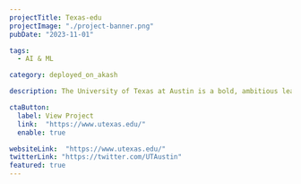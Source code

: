```yaml
---
projectTitle: Texas-edu
projectImage: "./project-banner.png"
pubDate: "2023-11-01"

tags:
  - AI & ML

category: deployed_on_akash

description: The University of Texas at Austin is a bold, ambitious leader, providing a first-class education and the tools of discovery to more than 51,000 students.

ctaButton:
  label: View Project
  link:  "https://www.utexas.edu/"
  enable: true

websiteLink:  "https://www.utexas.edu/"
twitterLink: "https://twitter.com/UTAustin"
featured: true
---
```

